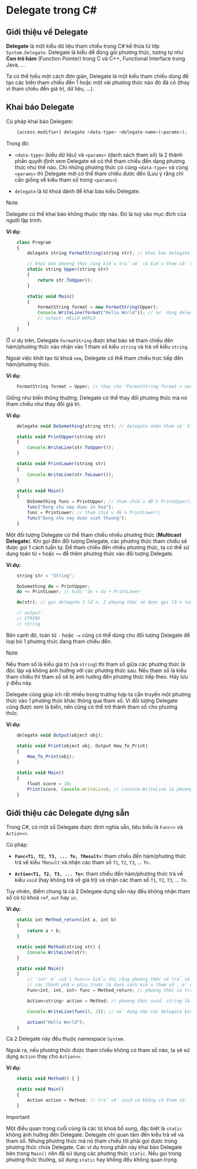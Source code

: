 # Delegate trong C#

## Giới thiệu về Delegate

**Delegate** là một kiểu dữ liệu tham chiếu trong C# kế thừa từ lớp `System.Delegate`. Delegate là kiểu để đóng gói 
phương thức, tương tự như **Con trỏ hàm** (Function Pointer) trong C và C++, Functional Interface trong Java, ...

Ta có thể hiểu một cách đơn giản, Delegate là một kiểu tham chiếu dùng để tạo các biến tham chiếu đến 1 hoặc một vài phương thức nào đó đã có (thay vì tham chiếu đến giá trị, dữ liệu, ...).

## Khai báo Delegate

Cú pháp khai báo Delegate:

```js
    [access-modifier] delegate <data-type> <delegate-name>(<params>);
```
Trong đó:

* `<data-type>` (kiểu dữ liệu) và `<params>` (danh sách tham số) là 2 thành phần quyết định xem Delegate sẽ có thể tham chiếu đến dạng phương thức như thế nào. Chỉ những phương thức có cùng `<data-type>` và cùng `<params>` thì Delegate mới có thể tham chiếu được đến (Lưu ý rằng chỉ cần giống về kiểu tham số trong `<params>`).

* `delegate` là từ khoá dành để khai báo kiểu Delegate.

> [!Note]
>  Delegate có thể khai báo không thuộc lớp nào. Đó là tuỳ vào mục đích của người lập trình.

**Ví dụ:**

```js
    class Program
    {
        delegate string FormatString(string str); // khai báo delegate

        // khai báo phương thức cùng kiểu trả về và kiểu tham số với Delegate
        static string Upper(string str)
        {
            return str.ToUpper();
        }

        static void Main()
        {
            FormatString format = new FormatString(Upper);
            Console.WriteLine(format("Hello World")); // sử dụng delegate thay vì gọi phương thức
            // output: HELLO WORLD
        }
    }
```

Ở ví dụ trên, Delegate `FormatString` được khai báo sẽ tham chiếu đến hàm/phương thức nào nhận vào 1 tham số kiểu `string` và trả về kiểu `string`.

Ngoài việc khởi tạo từ khoá `new`, Delegate có thể tham chiếu trực tiếp đến hàm/phương thức.

**Ví dụ:**

```js
    FormatString format = Upper; // thay cho "FormatString format = new FormatString(Upper);"
```

Giống như biến thông thường, Delegate có thể thay đổi phương thức mà nó tham chiếu như thay đổi giá trị.

**Ví dụ:**

```js
    delegate void DoSomething(string str); // delegate nhận tham số kiểu string, trả về void

    static void PrintUpper(string str)
    {
        Console.WriteLine(str.ToUpper());
    }

    static void PrintLower(string str)
    {
        Console.WriteLine(str.ToLower());
    }

    static void Main()
    {
        DoSomething func = PrintUpper; // tham chiếu đến PrintUpper()
        func("Dong chu nay duoc in hoa");
        func = PrintLower; // tham chiếu đến PrintLower()
        func("Dong chu nay duoc viet thuong");
    }
```

Một đối tượng Delegate có thể tham chiếu nhiều phương thức (**Multicast Delegate**). Khi gọi đến đối tượng Delegate, các phương thức tham chiếu sẽ được gọi 1 cách tuần tự. Để tham chiếu đến nhiều phương thức, ta có thể sử dụng toán tử `+` hoặc `+=` để thêm phương thức vào đối tượng Delegate.

**Ví dụ:**

```js
    string str = "String";

    DoSomething do = PrintUpper;
    do += PrintLower; // hoặc 'do = do + PrintLower'

    do(str); // gọi delegate 1 lần, 2 phương thức sẽ được gọi lần lượt

    // output:
    // STRING
    // string
```

Bên cạnh đó, toán tử `-` hoặc `-=` cũng có thể dùng cho đối tượng Delegate để loại bỏ 1 phương thức đang tham chiếu đến.

> [!Note]
> Nếu tham số là kiểu giá trị (và `string`) thì tham số giữa các phương thức là độc lập và không ảnh hưởng với các phương thức sau. Nếu tham số là kiểu tham chiếu thì tham số sẽ bị ảnh hưởng đến phương thức tiếp theo. Hãy lưu ý điều này.

Delegate cũng giúp ích rất nhiều trong trường hợp ta cần truyền một phương thức vào 1 phương thức khác thông qua tham số. Vì đối tượng Delegate cũng được xem là biến, nên cũng có thể trở thành tham số cho phương thức.

**Ví dụ:**

```js
    delegate void Output(object obj);

    static void Print(object obj, Output How_To_Print)
    {
        How_To_Print(obj);
    }

    static void Main()
    {
        float score = 10;
        Print(score, Console.WriteLine); // Console.WriteLine là phương thức nhận object trả về void
    }
```

## Giới thiệu các Delegate dựng sẵn

Trong C#, có một số Delegate được định nghĩa sẵn, tiêu biểu là `Func<>` và `Action<>`.

Cú pháp:

* **`Func<T1, T2, T3, ... Tn, TResult>`**: tham chiếu đến hàm/phương thức trả về kiểu `TResult` và nhận các tham số `T1`, `T2`, `T3`, ... `Tn`.

* **`Action<T1, T2, T3, ... Tn>`**: tham chiếu đến hàm/phương thức trả về kiểu `void` (hay không trả về giá trị) và nhận các tham số `T1`, `T2`, `T3`, ... `Tn`.

Tuy nhiên, điểm chung là cả 2 Delegate dựng sẵn này đều không nhận tham số có từ khoá `ref`, `out` hay `in`.

**Ví dụ:**

```js
    static int Method_return(int a, int b)
    {
        return a + b;
    }

    static void Method(string str) {
        Console.WriteLine(str);
    }

    static void Main()
    {
        // 'int' ở cuối Func<> biểu thị rằng phương thức sẽ trả về số nguyên
        // các thành phần phía trước là danh sách kiểu tham số, ở đây là int và int
        Func<int, int, int> func = Method_return; // phương thức có trả về

        Action<string> action = Method; // phương thức void, string là kiểu tham số

        Console.WriteLine(func(5, 2)); // sử dụng như các delegate bình thường

        action("Hello World");
    }
```

Cả 2 Delegate này đều thuộc namespace `System`.

Ngoài ra, nếu phương thức được tham chiếu không có tham số nào, ta sẽ sử dụng `Action` thay cho `Action<>`.

**Ví dụ:**

```js
    static void Method() { }

    static void Main()
    {
        Action action = Method; // trả về void và không có tham số
    }
```

> [!Important]
> Một điều quan trọng cuối cùng là các từ khoá bổ sung, đặc biệt là `static` không ảnh hưởng đến Delegate. Delegate chỉ quan tâm đến kiểu trả về và tham số. Nhưng phương thức mà nó tham chiếu tới phải gọi được trong phương thức chứa Delegate. Các ví dụ trong phần này khai báo Delegate bên trong `Main()` nên đã sử dụng các phương thức `static`. Nếu gọi trong phương thức thường, sử dụng `static` hay không đều không quan trọng.
